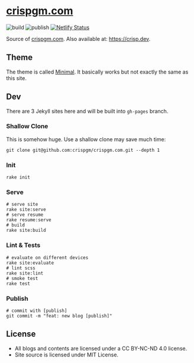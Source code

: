 # [crispgm.com](crispgm.com)

![build](https://github.com/crispgm/crispgm.com/workflows/build/badge.svg)
![publish](https://github.com/crispgm/crispgm.com/workflows/publish/badge.svg)
[![Netlify Status](https://api.netlify.com/api/v1/badges/3cb069fc-ecc9-4da8-8ad1-435a9a75bee7/deploy-status)](https://app.netlify.com/sites/crispgm/deploys)

Source of [crispgm.com](https://crispgm.com/). Also available at: <https://crisp.dev>.

## Theme

The theme is called [Minimal](https://github.com/crispgm/minimal). It basically works but not exactly the same as this site.

## Dev

There are 3 Jekyll sites here and will be built into `gh-pages` branch.

### Shallow Clone

This is somehow huge. Use a shallow clone may save much time:

```shell
git clone git@github.com:crispgm/crispgm.com.git --depth 1
```

### Init

```shell
rake init
```

### Serve

```shell
# serve site
rake site:serve
# serve resume
rake resume:serve
# build
rake site:build
```

### Lint & Tests

```shell
# evaluate on different devices
rake site:evaluate
# lint scss
rake site:lint
# smoke test
rake test
```

### Publish

```shell
# commit with [publish]
git commit -m "feat: new blog [publish]"
```

## License

* All blogs and contents are licensed under a CC BY-NC-ND 4.0 license.
* Site source is licensed under MIT License.
